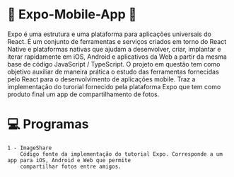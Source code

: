 # :notebook_with_decorative_cover: Expo-Mobile-App :beginner:

Expo é uma estrutura e uma plataforma para aplicações universais do React. É um conjunto de ferramentas e serviços 
criados em torno do React Native e plataformas nativas que ajudam a desenvolver, criar, implantar e iterar rapidamente 
em iOS, Android e aplicativos da Web a partir da mesma base de código JavaScript / TypeScript.
O projeto em questão tem como objetivo auxiliar de maneira prática o estudo das ferramentas fornecidas pelo React
para o desenvolvimento de aplicações mobile. Traz a implementação do turorial fornecido pela plataforma Expo que tem
como produto final um app de compartilhamento de fotos.

# :computer: Programas

    1 - ImageShare
        Código fonte da implementação do tutorial Expo. Corresponde a um app para iOS, Android e Web que permite 
        compartilhar fotos entre amigos.
